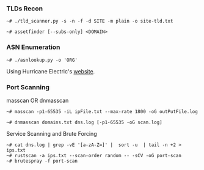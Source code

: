 ### TLDs Recon
 ```
 ~# ./tld_scanner.py -s -n -f -d SITE -m plain -o site-tld.txt
 ```
 ```
 ~# assetfinder [--subs-only] <DOMAIN>
 ```
 ### ASN Enumeration
 
 ```
 ~# ./asnlookup.py -o 'ORG'
 ```
 
 Using Hurricane Electric's [website](https://bgp.he.net/).
 
 ### Port Scanning
 
 
 masscan OR dnmasscan
 
 ```~# masscan -p1-65535 -iL ipFile.txt --max-rate 1800 -oG outPutFile.log```
 
 ```~# dnmasscan domains.txt dns.log [-p1-65535 -oG scan.log]```
 
Service Scanning and Brute Forcing

```
~# cat dns.log | grep -vE '[a-zA-Z=]' |  sort -u  | tail -n +2 > ips.txt
~# rustscan -a ips.txt --scan-order random -- -sCV -oG port-scan
~# brutespray -f port-scan 
```
